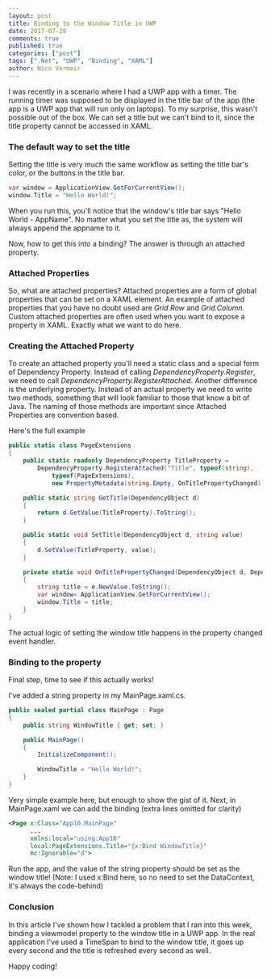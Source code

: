 ```yaml
---
layout: post
title: Binding to the Window Title in UWP
date: 2017-07-28
comments: true
published: true
categories: ["post"]
tags: [".Net", "UWP", "Binding", "XAML"]
author: Nico Vermeir
---
```

I was recently in a scenario where I had a UWP app with a timer. The running timer was supposed to be displayed in the title bar of the app (the app is a UWP app that will run only on laptops). To my surprise, this wasn't possible out of the box. We can set a title but we can't bind to it, since the title property cannot be accessed in XAML.

### The default way to set the title

Setting the title is very much the same workflow as setting the title bar's color, or the buttons in the title bar.

```csharp
var window = ApplicationView.GetForCurrentView();
window.Title = "Hello World!";
```

When you run this, you'll notice that the window's title bar says "Hello World - AppName". No matter what you set the title as, the system will always append the appname to it.

Now, how to get this into a binding? The answer is through an attached property.

### Attached Properties

So, what are attached properties? Attached properties are a form of global properties that can be set on a XAML element. An example of attached properties that you have no doubt used are *Grid.Row* and *Grid.Column*. Custom attached properties are often used when you want to expose a property in XAML. Exactly what we want to do here.

### Creating the Attached Property

To create an attached property you'll need a static class and a special form of Dependency Property. Instead of calling *DependencyProperty.Register*, we need to call *DependencyProperty.RegisterAttached*. Another difference is the underlying property. Instead of an actual property we need to write two methods, something that will look familiar to those that know a bit of Java. The naming of those methods are important since Attached Properties are convention based.

Here's the full example

```csharp
public static class PageExtensions
{
    public static readonly DependencyProperty TitleProperty =
        DependencyProperty.RegisterAttached("Title", typeof(string),
            typeof(PageExtensions),
            new PropertyMetadata(string.Empty, OnTitlePropertyChanged));

    public static string GetTitle(DependencyObject d)
    {   
        return d.GetValue(TitleProperty).ToString();
    }

    public static void SetTitle(DependencyObject d, string value)
    {
        d.SetValue(TitleProperty, value);
    }

    private static void OnTitlePropertyChanged(DependencyObject d, DependencyPropertyChangedEventArgs e)
    {
        string title = e.NewValue.ToString();
        var window= ApplicationView.GetForCurrentView();
        window.Title = title;
    }
}
```

The actual logic of setting the window title happens in the property changed event handler.

### Binding to the property

Final step, time to see if this actually works!

I've added a string property in my MainPage.xaml.cs.

```csharp
public sealed partial class MainPage : Page
{
    public string WindowTitle { get; set; }

    public MainPage()
    {
        InitializeComponent();

        WindowTitle = "Hello World!";
    }
}
```

Very simple example here, but enough to show the gist of it. Next, in MainPage.xaml we can add the binding (extra lines omitted for clarity)

```xml
<Page x:Class="App10.MainPage"
      ...
      xmlns:local="using:App10"
      local:PageExtensions.Title="{x:Bind WindowTitle}"
      mc:Ignorable="d">
```

Run the app, and the value of the string property should be set as the window title! (Note: I used x:Bind here, so no need to set the DataContext, it's always the code-behind)

### Conclusion

In this article I've shown how I tackled a problem that I ran into this week, binding a viewmodel property to the window title in a UWP app. In the real application I've used a TimeSpan to bind to the window title, it goes up every second and the title is refreshed every second as well. 

Happy coding!